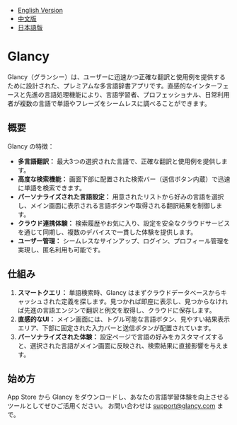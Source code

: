 - [English Version](README.md)
- [中文版](README_zh.md)
- [日本語版](README_ja.md)

# Glancy

Glancy（グランシー）は、ユーザーに迅速かつ正確な翻訳と使用例を提供するために設計された、プレミアムな多言語辞書アプリです。直感的なインターフェースと先進の言語処理機能により、言語学習者、プロフェッショナル、日常利用者が複数の言語で単語やフレーズをシームレスに調べることができます。

## 概要

Glancy の特徴：
- **多言語翻訳：** 最大3つの選択された言語で、正確な翻訳と使用例を提供します。
- **高度な検索機能：** 画面下部に配置された検索バー（送信ボタン内蔵）で迅速に単語を検索できます。
- **パーソナライズされた言語設定：** 用意されたリストから好みの言語を選択し、メイン画面に表示される言語ボタンや取得される翻訳結果を制御します。
- **クラウド連携体験：** 検索履歴やお気に入り、設定を安全なクラウドサービスを通じて同期し、複数のデバイスで一貫した体験を提供します。
- **ユーザー管理：** シームレスなサインアップ、ログイン、プロフィール管理を実現し、匿名利用も可能です。

## 仕組み

1. **スマートクエリ：**
   単語検索時、Glancy はまずクラウドデータベースからキャッシュされた定義を探します。見つかれば即座に表示し、見つからなければ先進の言語エンジンで翻訳と例文を取得し、クラウドに保存します。
2. **直感的なUI：**
   メイン画面には、トグル可能な言語ボタン、見やすい結果表示エリア、下部に固定された入力バーと送信ボタンが配置されています。
3. **パーソナライズされた体験：**
   設定ページで言語の好みをカスタマイズすると、選択された言語がメイン画面に反映され、検索結果に直接影響を与えます。

## 始め方

App Store から Glancy をダウンロードし、あなたの言語学習体験を向上させるツールとしてぜひご活用ください。
お問い合わせは [support@glancy.com](mailto:support@glancy.com) まで。

